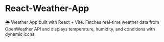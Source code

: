 # React-Weather-App
🌦️ Weather App built with React + Vite. Fetches real-time weather data from OpenWeather API and displays temperature, humidity, and conditions with dynamic icons.
